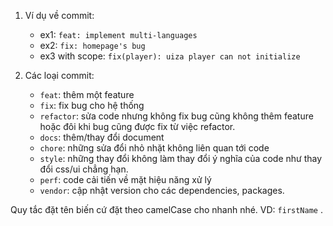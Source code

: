 1. Ví dụ về commit:

   - ex1: `feat: implement multi-languages`
   - ex2: `fix: homepage's bug`
   - ex3 with scope: `fix(player): uiza player can not initialize`

2. Các loại commit:
   - `feat`: thêm một feature
   - `fix`: fix bug cho hệ thống
   - `refactor`: sửa code nhưng không fix bug cũng không thêm feature hoặc đôi khi bug cũng được fix từ việc refactor.
   - `docs`: thêm/thay đổi document
   - `chore`: những sửa đổi nhỏ nhặt không liên quan tới code
   - `style`: những thay đổi không làm thay đổi ý nghĩa của code như thay đổi css/ui chẳng hạn.
   - `perf`: code cải tiến về mặt hiệu năng xử lý
   - `vendor`: cập nhật version cho các dependencies, packages.

Quy tắc đặt tên biến cứ đặt theo camelCase cho nhanh nhé.
VD: `firstName` .
